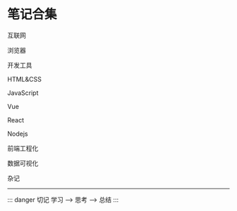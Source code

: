 # 笔记合集

互联网

浏览器

开发工具

HTML&CSS

JavaScript

Vue

React

Nodejs

前端工程化

数据可视化

杂记

---

::: danger 切记
学习 --> 思考 --> 总结
:::
